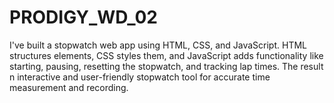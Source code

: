 # PRODIGY_WD_02
I've built a stopwatch web app using HTML, CSS, and JavaScript. HTML structures elements, CSS styles them, and JavaScript adds functionality like starting, pausing, resetting the stopwatch, and tracking lap times. The result n interactive and user-friendly stopwatch tool for accurate time measurement and recording.
